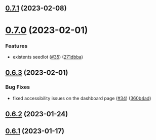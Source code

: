 ## [0.7.1](https://github.com/bcgov/nr-frontend-starting-app/compare/v0.7.0...v0.7.1) (2023-02-08)



# [0.7.0](https://github.com/bcgov/nr-frontend-starting-app/compare/v0.6.3...v0.7.0) (2023-02-01)


### Features

* existents seedlot ([#35](https://github.com/bcgov/nr-frontend-starting-app/issues/35)) ([271dbba](https://github.com/bcgov/nr-frontend-starting-app/commit/271dbba7a26d767f15b6fbe30643b1eb5d3081f7))



## [0.6.3](https://github.com/bcgov/nr-frontend-starting-app/compare/v0.6.2...v0.6.3) (2023-02-01)


### Bug Fixes

* fixed accessibility issues on the dashboard page ([#34](https://github.com/bcgov/nr-frontend-starting-app/issues/34)) ([360b4ad](https://github.com/bcgov/nr-frontend-starting-app/commit/360b4ad308d8bf490c98d31905449580c32c198b))



## [0.6.2](https://github.com/bcgov/nr-frontend-starting-app/compare/v0.6.1...v0.6.2) (2023-01-24)



## [0.6.1](https://github.com/bcgov/nr-frontend-starting-app/compare/v0.6.0...v0.6.1) (2023-01-17)



